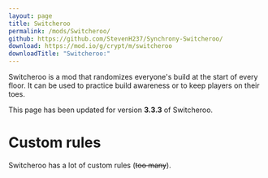 ```yaml
---
layout: page
title: Switcheroo
permalink: /mods/Switcheroo/
github: https://github.com/StevenH237/Synchrony-Switcheroo/
download: https://mod.io/g/crypt/m/switcheroo
downloadTitle: "Switcheroo:"
---
```


Switcheroo is a mod that randomizes everyone's build at the start of every floor. It can be used to practice build awareness or to keep players on their toes.

This page has been updated for version **3.3.3** of Switcheroo.

# Custom rules
Switcheroo has a lot of custom rules (~~too many~~).